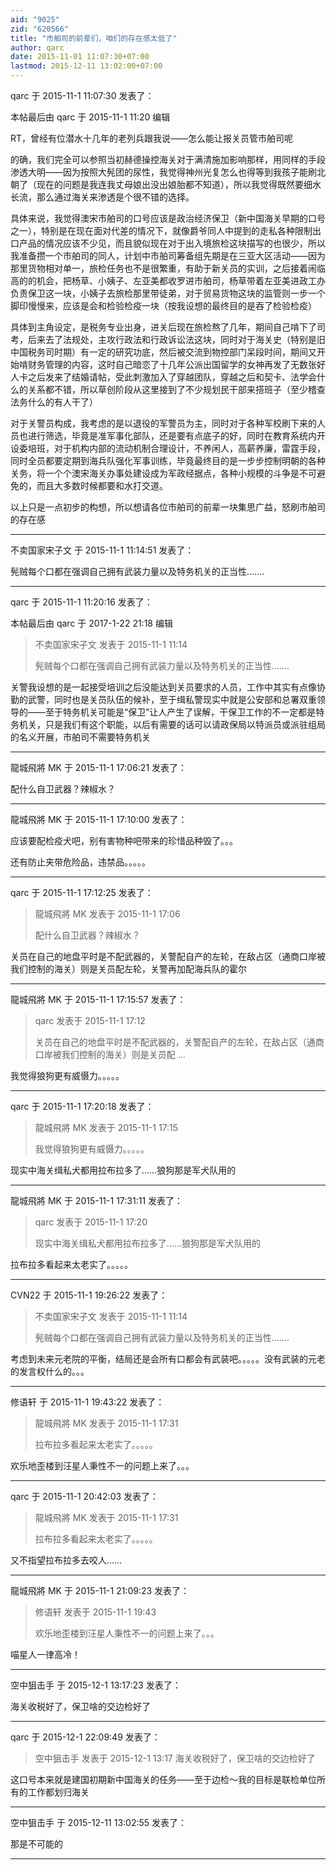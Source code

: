```yaml
---
aid: "9025"
zid: "620566"
title: "市舶司的前辈们，咱们的存在感太低了"
author: qarc
date: 2015-11-01 11:07:30+07:00
lastmod: 2015-12-11 13:02:00+07:00
---
```


qarc 于 2015-11-1 11:07:30 发表了：

本帖最后由 qarc 于 2015-11-1 11:20 编辑

RT，曾经有位潜水十几年的老列兵跟我说——怎么能让报关员管市舶司呢

的确，我们完全可以参照当初赫德操控海关对于满清施加影响那样，用同样的手段渗透大明——因为按照大髡团的尿性，我觉得神州光复怎么也得等到我孩子能刷北朝了（现在的问题是我连我丈母娘出没出娘胎都不知道），所以我觉得既然要细水长流，那么通过海关来渗透是个很不错的选择。

具体来说，我觉得澳宋市舶司的口号应该是政治经济保卫（新中国海关早期的口号之一），特别是在现在面对代差的情况下，就像爵爷同人中提到的走私各种限制出口产品的情况应该不少见，而且貌似现在对于出入境旅检这块描写的也很少，所以我准备攒一个市舶司的同人，计划中市舶司筹备组先期是在三亚大区活动——因为那里货物相对单一，旅检任务也不是很繁重，有助于新关员的实训，之后接着闹临高的的机会，把杨草、小姨子、左亚美都收罗进市舶司，杨草带着左亚美进政工办负责保卫这一块，小姨子去旅检那里带徒弟，对于贸易货物这块的监管则一步一个脚印慢慢来，应该是会和检验检疫一块（按我设想的最终目的是吞了检验检疫）

具体到主角设定，是税务专业出身，进关后现在旅检熬了几年，期间自己啃下了司考，后来去了法规处，主攻行政法和行政诉讼法这块，同时对于海关史（特别是旧中国税务司时期）有一定的研究功底，然后被交流到物控部门呆段时间，期间又开始啃财务管理的内容，这时自己暗恋了十几年公派出国留学的女神再发了无数张好人卡之后发来了结婚请帖，受此刺激加入了穿越团队，穿越之后和契卡、法学会什么的关系都不错，所以草创阶段从这里接到了不少规划民干部来搭班子（至少稽查法务什么的有人干了）

对于关警员构成，我考虑的是以退役的军警员为主，同时对于各种军校刷下来的人员也进行筛选，毕竟是准军事化部队，还是要有点底子的好，同时在教育系统内开设委培班，对于机构内部的流动机制合理设计，不养闲人，高薪养廉，雷霆手段，同时全员都要定期到海兵队强化军事训练，毕竟最终目的是一步步控制明朝的各种关务，将一个个澳宋海关办事处建设成为军政经据点，各种小规模的斗争是不可避免的，而且大多数时候都要和水打交道。

以上只是一点初步的构想，所以想请各位市舶司的前辈一块集思广益，怒刷市舶司的存在感

---

不卖国家宋子文 于 2015-11-1 11:14:51 发表了：

髡贼每个口都在强调自己拥有武装力量以及特务机关的正当性.......

---

qarc 于 2015-11-1 11:20:16 发表了：

本帖最后由 qarc 于 2017-1-22 21:18 编辑

> 不卖国家宋子文 发表于 2015-11-1 11:14
>
> 髡贼每个口都在强调自己拥有武装力量以及特务机关的正当性.......

关警我设想的是一起接受培训之后没能达到关员要求的人员，工作中其实有点像协勤的武警，同时也是关员队伍的候补，至于缉私警现实中就是公安部和总署双重领导的——至于特务机关可能是“保卫”让人产生了误解，干保卫工作的不一定都是特务机关，只是我们有这个职能，以后有需要的话可以请政保局以特派员或派驻组局的名义开展，市舶司不需要特务机关

---

龍城飛將 MK 于 2015-11-1 17:06:21 发表了：

配什么自卫武器？辣椒水？

---

龍城飛將 MK 于 2015-11-1 17:10:00 发表了：

应该要配检疫犬吧，别有害物种吧带来的珍惜品种毁了。。。

还有防止夹带危险品，违禁品。。。。。

---

qarc 于 2015-11-1 17:12:25 发表了：

> 龍城飛將 MK 发表于 2015-11-1 17:06
>
> 配什么自卫武器？辣椒水？

关员在自己的地盘平时是不配武器的，关警配自产的左轮，在敌占区（通商口岸被我们控制的海关）则是关员配左轮，关警再加配海兵队的霍尔

---

龍城飛將 MK 于 2015-11-1 17:15:57 发表了：

> qarc 发表于 2015-11-1 17:12
>
> 关员在自己的地盘平时是不配武器的，关警配自产的左轮，在敌占区（通商口岸被我们控制的海关）则是关员配 ...

我觉得狼狗更有威慑力。。。。。

---

qarc 于 2015-11-1 17:20:18 发表了：

> 龍城飛將 MK 发表于 2015-11-1 17:15
>
> 我觉得狼狗更有威慑力。。。。。

现实中海关缉私犬都用拉布拉多了……狼狗那是军犬队用的

---

龍城飛將 MK 于 2015-11-1 17:31:11 发表了：

> qarc 发表于 2015-11-1 17:20
>
> 现实中海关缉私犬都用拉布拉多了……狼狗那是军犬队用的

拉布拉多看起来太老实了。。。。。

---

CVN22 于 2015-11-1 19:26:22 发表了：

> 不卖国家宋子文 发表于 2015-11-1 11:14
>
> 髡贼每个口都在强调自己拥有武装力量以及特务机关的正当性.......

考虑到未来元老院的平衡，结局还是会所有口都会有武装吧。。。。。没有武装的元老的发言权什么的。。。

---

修语轩 于 2015-11-1 19:43:22 发表了：

> 龍城飛將 MK 发表于 2015-11-1 17:31
>
> 拉布拉多看起来太老实了。。。。。

欢乐地歪楼到汪星人秉性不一的问题上来了。。。

---

qarc 于 2015-11-1 20:42:03 发表了：

> 龍城飛將 MK 发表于 2015-11-1 17:31
>
> 拉布拉多看起来太老实了。。。。。

又不指望拉布拉多去咬人……

---

龍城飛將 MK 于 2015-11-1 21:09:23 发表了：

> 修语轩 发表于 2015-11-1 19:43
>
> 欢乐地歪楼到汪星人秉性不一的问题上来了。。。

喵星人一律高冷！

---

空中狙击手 于 2015-12-1 13:17:23 发表了：

海关收税好了，保卫啥的交边检好了

---

qarc 于 2015-12-1 22:09:49 发表了：

> 空中狙击手 发表于 2015-12-1 13:17 海关收税好了，保卫啥的交边检好了

这口号本来就是建国初期新中国海关的任务——至于边检～我的目标是联检单位所有的工作都划归海关

---

空中狙击手 于 2015-12-11 13:02:55 发表了：

那是不可能的

---
